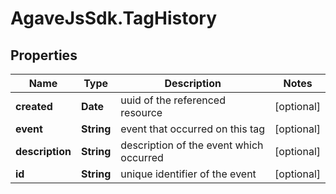 # AgaveJsSdk.TagHistory

## Properties
Name | Type | Description | Notes
------------ | ------------- | ------------- | -------------
**created** | **Date** | uuid of the referenced resource | [optional] 
**event** | **String** | event that occurred on this tag | [optional] 
**description** | **String** | description of the event which occurred | [optional] 
**id** | **String** | unique identifier of the event | [optional] 



